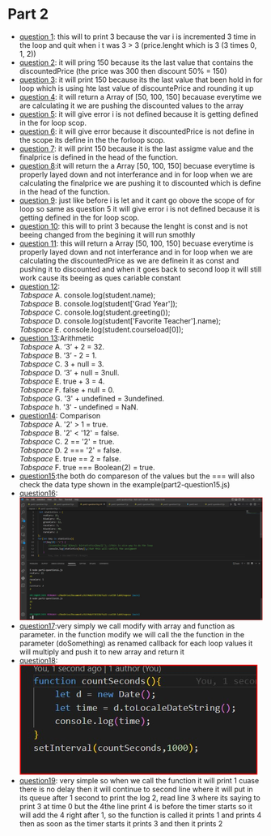 # Part 2

- [question 1](/expose/part2-question1.js): this will to print 3 because the var i is incremented 3 time in the loop and quit when i t was 3 > 3 (price.lenght which is 3 (3 times 0, 1, 2))
- [question 2](/expose/part2-question2.js): it will pring 150 because its the last value that contains the discountedPrice (the price was 300 then discount 50% = 150)
- [question 3](/expose/part2-question3.js): it will print 150 because its the last value that been hold in for loop which is using hte last value of discountePrice and rounding it up
- [question 4](/expose/part2-question4.js): it will return a Array of [50, 100, 150] becauase everytime we are calculating it we are pushing the discounted values to the array
- [question 5](/expose/part2-question5.js): it will give error i is not defined because it is getting defined in the for loop scop.
- [question 6](/expose/part2-question6.js): it will give error because it discountedPrice is not define in the scope its define in the the forloop scop.
- [question 7](/expose/part2-question7.js): it will print 150 because it is the last assigme value and the finalprice is defined in the head of the function.
- [question 8](/expose/part2-question8.js):it will return the a Array [50, 100, 150] becuase everytime is properly layed down and not interferance and in for loop when we are calculating the finalprice we are pushing it to discounted which is define in the head of the function.
- [question 9](/expose/part2-question9.js): just like before i is let and it cant go obove the scope of for loop so same as question 5 it will give error i is not defined because it is getting defined in the for loop scop.
- [question 10](/expose/part2-question10.js): this will to print 3 because the lenght is const and is not beeing changed from the begining it will run smothly 
- [question 11](/expose/part2-question11.js): this will return a Array [50, 100, 150] becuase everytime is properly layed down and not interferance and in for loop when we are calculating the discountedPrice as we are definein it as const and pushing it to discounted and when it goes back to second loop it will still work cause its beeing as ques cariable constant
- [question 12](/expose/part2-question12.js): <br>
        *Tabspace* A. console.log(student.name);<br>
        *Tabspace* B. console.log(student['Grad Year']);<br>
        *Tabspace* C. console.log(student.greeting());<br>
        *Tabspace* D. console.log(student['Favorite Teacher'].name);<br>
        *Tabspace* E. console.log(student.courseload[0]);<br>
- [question 13](/expose/part2-question13.js):Arithmetic <br>
        *Tabspace* A. ‘3’ + 2 = 32.<br>
        *Tabspace* B. ‘3’ - 2 = 1.<br>
        *Tabspace* C. 3 + null = 3.<br>
        *Tabspace* D. ‘3’ + null = 3null.<br>
        *Tabspace* E. true + 3 = 4.<br>
        *Tabspace* F. false + null = 0.<br>
        *Tabspace* G. '3' + undefined = 3undefined.<br>
        *Tabspace* h. '3' - undefined = NaN.<br>
- [question14](part2-question14.js): Comparison <br> 
        *Tabspace* A. '2' > 1 = true.<br>
        *Tabspace* B. '2' < '12' = false.<br>
        *Tabspace* C. 2 == '2' = true.<br>
        *Tabspace* D. 2 === '2' = false.<br>
        *Tabspace* E. true == 2 = false.<br>
        *Tabspace* F. true === Boolean(2) = true.<br>
- [question15](part2-question15.js):the both do compareson of the values but the === will also check the data type shown in the example(part2-question15.js)<br>
- [question16](part2-question16.js): ![!img](sc-q16.jpg)<br>
- [question17](part2-question17.js):very simply we call modify with array and function as parameter. in the function modify we will call the the function in the parameter (doSomething) as renamed callback for each loop values it will multiply and push it to new array and return it<br>
- [question18](part2-question18.js): ![!img](sc-q18.jpg)<br>
- [question19](part2-question19.js): very simple so when we call the function it will print 1 cuase there is no delay then it will continue to second line where it will put in its queue after 1 second to print the log 2, read line 3 where its saying to print 3 at time 0 but the 4the line print 4 is before the timer starts so it will add the 4 right after 1, so the function is called it prints 1 and prints 4 then as soon as the timer starts it prints 3 and then it prints 2 <br>
